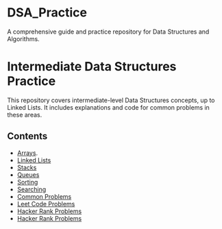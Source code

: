 # DSA_Practice
A comprehensive guide and practice repository for Data Structures and Algorithms.

# Intermediate Data Structures Practice
This repository covers intermediate-level Data Structures concepts, up to Linked Lists. It includes explanations and code for common problems in these areas.

## Contents
- [Arrays](./Arrays/README.md).
- [Linked Lists](./LinkedLists/README.md)
- [Stacks](./Stacks/README.md)
- [Queues](./Queues/README.md)
- [Sorting](./Sorting/README.md)
- [Searching](./Searching/README.md)
- [Common Problems](./Common_Problems/README.md)
- [Leet Code Problems](./LeetCode/README.md)
- [Hacker Rank Problems](./HackerRank/README.md)
- [Hacker Rank Problems](./Interview_Questions/README.md)